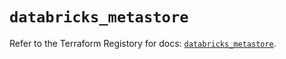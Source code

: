 # `databricks_metastore`

Refer to the Terraform Registory for docs: [`databricks_metastore`](https://registry.terraform.io/providers/databricks/databricks/1.21.0/docs/resources/metastore).
